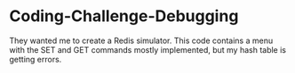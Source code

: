 # Coding-Challenge-Debugging

They wanted me to create a Redis simulator.  This code contains a menu with the SET and GET commands mostly implemented, but my hash table is getting errors.
